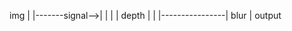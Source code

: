 

img
 |
 |-------signal-->|
 |                |
 |              depth
 |                |
 |----------------|
 blur
 | 
 output

